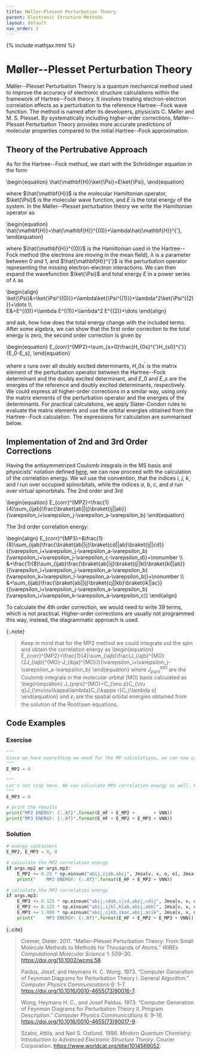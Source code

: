 ```yaml
---
title: Møller–Plesset Perturbation Theory
parent: Electronic Structure Methods
layout: default
nav_order: 2
---
```

{% include mathjax.html %}

# Møller--Plesset Perturbation Theory

Møller--Plesset Perturbation Theory is a quantum mechanical method used to improve the accuracy of electronic structure calculations within the framework of Hartree--Fock theory. It involves treating electron-electron correlation effects as a perturbation to the reference Hartree--Fock wave function. The method is named after its developers, physicists C. Møller and M. S. Plesset. By systematically including higher-order corrections, Møller--Plesset Perturbation Theory provides more accurate predictions of molecular properties compared to the initial Hartree--Fock approximation.

## Theory of the Pertrubative Approach

As for the Hartree--Fock method, we start with the Schrödinger equation in the form

\begin{equation}
\hat{\mathbf{H}}\ket{\Psi}=E\ket{\Psi},
\end{equation}

where $\hat{\mathbf{H}}$ is the molecular Hamiltonian operator, $\ket{\Psi}$ is the molecular wave function, and $E$ is the total energy of the system. In the Møller--Plesset perturbation theory we write the Hamiltonian operator as

\begin{equation}
\hat{\mathbf{H}}=\hat{\mathbf{H}}^{(0)}+\lambda\hat{\mathbf{H}}^{'},
\end{equation}

where $\hat{\mathbf{H}}^{(0)}$ is the Hamiltonian used in the Hartree--Fock method (the electrons are moving in the mean field), $\lambda$ is a parameter between 0 and 1, and $\hat{\mathbf{H}}^{'}$ is the perturbation operator representing the missing electron-electron interactions. We can then expand the wavefunction $\ket{\Psi}$ and total energy $E$ in a power series of $\lambda$ as

\begin{align}
\ket{\Psi}&=\ket{\Psi^{(0)}}+\lambda\ket{\Psi^{(1)}}+\lambda^2\ket{\Psi^{(2)}}+\dots \\\\\
E&=E^{(0)}+\lambda E^{(1)}+\lambda^2 E^{(2)}+\dots
\end{align}

and ask, how how does the total energy change with the included terms. After some algebra, we can show that the first order correction to the total energy is zero, the second order correction is given by

\begin{equation}
E_{corr}^{MP2}=\sum\_{s>0}\frac{H\_{0s}^{'}H\_{s0}^{'}}{E\_0-E\_s},
\end{equation}

where $s$ runs over all doubly excited determinants, $H\_{0s}^{'}$ is the matrix element of the perturbation operator between the Hartree--Fock determinant and the doubly excited determinant, and $E\_0$ and $E\_s$ are the energies of the reference and doubly excited determinants, respectively.<!--\cite{10.1002/wcms.58,1014569052}--> We could express all higher-order corrections in a similar way, using only the matrix elements of the perturbation operator and the energies of the determinants. For practical calculations, we apply Slater-Condon rules to evaluate the matrix elements and use the orbital energies obtained from the Hartree--Fock calculation. The expressions for calculation are summarised below.

## Implementation of 2nd and 3rd Order Corrections

Having the antisymmetrized Coulomb integrals in the MS basis and physicists' notation defined [here](hartreefockmethod.html#the-integral-transforms), we can now proceed with the calculation of the correlation energy. We wil use the convention, that the indices $i$, $j$, $k$, and $l$ run over occupied spinorbitals, while the indices $a$, $b$, $c$, and $d$ run over virtual spinorbitals. The 2nd order and 3rd

\begin{equation}
E_{corr}^{MP2}=\frac{1}{4}\sum_{ijab}\frac{\braket{ab||ij}\braket{ij||ab}}{\varepsilon_i+\varepsilon_j-\varepsilon_a-\varepsilon_b}
\end{equation}

The 3rd order correlation energy:

\begin{align}
E_{corr}^{MP3}=&\frac{1}{8}\sum_{ijab}\frac{\braket{ab||ij}\braket{cd||ab}\braket{ij||cd}}{(\varepsilon_i+\varepsilon_j-\varepsilon_a-\varepsilon_b)(\varepsilon_i+\varepsilon_j-\varepsilon_c-\varepsilon_d)}+\nonumber \\\\\
&+\frac{1}{8}\sum_{ijab}\frac{\braket{ab||ij}\braket{ij||kl}\braket{kl||ab}}{(\varepsilon_i+\varepsilon_j-\varepsilon_a-\varepsilon_b)(\varepsilon_k+\varepsilon_l-\varepsilon_a-\varepsilon_b)}+\nonumber \\\\\
&+\sum_{ijab}\frac{\braket{ab||ij}\braket{cj||kb}\braket{ik||ac}}{(\varepsilon_i+\varepsilon_j-\varepsilon_a-\varepsilon_b)(\varepsilon_i+\varepsilon_k-\varepsilon_a-\varepsilon_c)}
\end{align}

To calculate the 4th order correction, we would need to write 39 terms, which is not practical. Higher-order corrections are usually not programmed this way, instead, the diagrammatic approach is used.<!--\cite{1014569052,10.1016/0010-4655!73!90016-7,10.1016/0010-4655!73!90017-9}-->

{:.note}
> Keep in mind that for the MP2 method we could integrate out the spin and obtain the correlation energy as
> \begin{equation}
> E_{corr}^{MP2}=\frac{1}{4}\sum_{iajb}\frac{J_{iajb}^{MO}(2J_{iajb}^{MO}-J_{ibja}^{MO})}{\varepsilon_i+\varepsilon_j-\varepsilon_a-\varepsilon_b}
> \end{equation}
> where $J_{pqrs}^{MO}$ are the Coulomb integrals in the molecular orbital (MO) basis calculated as
> \begin{equation}
> J_{pqrs}^{MO}=C_{\mu p}C_{\nu q}J_{\mu\nu\kappa\lambda}C_{\kappa r}C_{\lambda s}
> \end{equation}
> and $\varepsilon_i$ are the spatial orbital energies obtained from the solution of the Roothaan equations.

## Code Examples

### Exercise

<!--{id=code:mp_exercise caption="Møller–Plesset exercise code."}-->
```python
"""
Since we have everything we need for the MP calculations, we can now calculate the MP2 correlation energy. The result should be stored in the "E_MP2" variable.
"""
E_MP2 = 0

"""
Let's not stop here. We can calculate MP3 correlation energy as well. Please calculate it and store it in the "E_MP3" variable.
"""
E_MP3 = 0

# print the results
print("MP2 ENERGY: {:.8f}".format(E_HF + E_MP2 +       + VNN))
print("MP3 ENERGY: {:.8f}".format(E_HF + E_MP2 + E_MP3 + VNN))
```

### Solution

<!--{id=code:mp_solution caption="Møller–Plesset exercise code solution."}-->
```python
# energy containers
E_MP2, E_MP3 = 0, 0

# calculate the MP2 correlation energy
if args.mp2 or args.mp3:
    E_MP2 += 0.25 * np.einsum("abij,ijab,abij", Jmsa[v, v, o, o], Jmsa[o, o, v, v], Emsd, optimize=True)
    print("    MP2 ENERGY: {:.8f}".format(E_HF + E_MP2 + VNN))

# calculate the MP3 correlation energy
if args.mp3:
    E_MP3 += 0.125 * np.einsum("abij,cdab,ijcd,abij,cdij", Jmsa[v, v, o, o], Jmsa[v, v, v, v], Jmsa[o, o, v, v], Emsd, Emsd, optimize=True)
    E_MP3 += 0.125 * np.einsum("abij,ijkl,klab,abij,abkl", Jmsa[v, v, o, o], Jmsa[o, o, o, o], Jmsa[o, o, v, v], Emsd, Emsd, optimize=True)
    E_MP3 += 1.000 * np.einsum("abij,cjkb,ikac,abij,acik", Jmsa[v, v, o, o], Jmsa[v, o, o, v], Jmsa[o, o, v, v], Emsd, Emsd, optimize=True)
    print("    MP3 ENERGY: {:.8f}".format(E_HF + E_MP2 + E_MP3 + VNN))
```

{:.cite}
> Cremer, Dieter. 2011. “Møller–Plesset Perturbation Theory: From Small Molecule Methods to Methods for Thousands of Atoms.” *WIREs Computational Molecular Science* 1: 509–30. <https://doi.org/10.1002/wcms.58>.
>
> Paldus, Josef, and Heymans H. C. Wong. 1973. “Computer Generation of Feynman Diagrams for Perturbation Theory i. General Algorithm.” *Computer Physics Communications* 6: 1–7. <https://doi.org/10.1016/0010-4655(73)90016-7>.
>
> Wong, Heymans H. C., and Josef Paldus. 1973. “Computer Generation of Feynman Diagrams for Perturbation Theory II. Program Description.” *Computer Physics Communications* 6: 9–16. <https://doi.org/10.1016/0010-4655(73)90017-9>.
>
> Szabo, Attila, and Neil S. Ostlund. 1996. *Modern Quantum Chemistry: Introduction to Advanced Electronic Structure Theory*. Courier Corporation. <https://www.worldcat.org/title/1014569052>.
>
